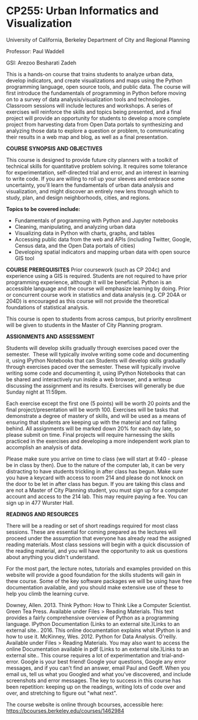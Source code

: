 # CP255: Urban Informatics and Visualization
 
University of California, Berkeley
Department of City and Regional Planning

Professor: Paul Waddell

GSI: Arezoo Besharati Zadeh

This is a hands-on course that trains students to analyze urban data, develop indicators, and create visualizations and maps using the Python programming language, open source tools, and public data.  The course will first introduce the fundamentals of programming in Python before moving on to a survey of data analysis/visualization tools and technologies.  Classroom sessions will include lectures and workshops.  A series of exercises will reinforce the skills and topics being presented, and a final project will provide an opportunity for students to develop a more complete project from harvesting data from Open Data portals to synthesizing and analyzing those data to explore a question or problem, to communicating their results in a web map and blog, as well as a final presentation.


**COURSE SYNOPSIS AND OBJECTIVES**

This course is designed to provide future city planners with a toolkit of technical skills for quantitative problem solving.  It requires some tolerance for experimentation, self-directed trial and error, and an interest in learning to write code.  If you are willing to roll up your sleeves and embrace some uncertainty, you'll learn the fundamentals of urban data analysis and visualization, and might discover an entirely new lens through which to study, plan, and design neighborhoods, cities, and regions.

**Topics to be covered include:**

- Fundamentals of programming with Python and Jupyter notebooks
- Cleaning, manipulating, and analyzing urban data
- Visualizing data in Python with charts, graphs, and tables
- Accessing public data from the web and APIs (including Twitter, Google, Census data, and the Open Data portals of cities)
- Developing spatial indicators and mapping urban data with open source GIS tool

**COURSE PREREQUISITES**
Prior coursework (such as CP 204c) and experience using a GIS is required. Students are not required to have prior programming experience, although it will be beneficial. Python is an accessible language and the course will emphasize learning by doing.  Prior or concurrent course work in statistics and data analysis (e.g. CP 204A or 204D) is encouraged as this course will not provide the theoretical foundations of statistical analysis.

This course is open to students from across campus, but priority enrollment will be given to students in the Master of City Planning program.

**ASSIGNMENTS AND ASSESSMENT**

Students will develop skills gradually through exercises paced over the semester.  These will typically involve writing some code and documenting it, using IPython Notebooks that can Students will develop skills gradually through exercises paced over the semester.  These will typically involve writing some code and documenting it, using IPython Notebooks that can be shared and interactively run inside a web browser, and a writeup discussing the assignment and its results. Exercises will generally be due Sunday night at 11:59pm.

Each exercise except the first one (5 points) will be worth 20 points and the final project/presentation will be worth 100.  Exercises will be tasks that demonstrate a degree of mastery of skills, and will be used as a means of ensuring that students are keeping up with the material and not falling behind. All assignments will be marked down 20% for each day late, so please submit on time. Final projects will require harnessing the skills practiced in the exercises and developing a more independent work plan to accomplish an analysis of data.

Please make sure you arrive on time to class (we will start at 9:40 - please be in class by then). Due to the nature of the computer lab, it can be very distracting to have students trickling in after class has begun. Make sure you have a keycard with access to room 214 and please do not knock on the door to be let in after class has begun. If you are taking this class and are not a Master of City Planning student, you must sign up for a computer account and access to the 214 lab. This may require paying a fee. You can sign up in 477 Wurster Hall. 

**READINGS AND RESOURCES**

There will be a reading or set of short readings required for most class sessions. These are essential for coming prepared as the lectures will proceed under the assumption that everyone has already read the assigned reading materials. Most class sessions will begin with a quick discussion of the reading material, and you will have the opportunity to ask us questions about anything you didn't understand.

For the most part, the lecture notes, tutorials and examples provided on this website will provide a good foundation for the skills students will gain in thew course.  Some of the key software packages we will be using have free documentation available, and you should make extensive use of these to help you climb the learning curve.


Downey, Allen.  2013. Think Python: How to Think Like a Computer Scientist.  Green Tea Press.  Available under Files > Reading Materials. This text provides a fairly comprehensive overview of Python as a programming language.
IPython Documentation (Links to an external site.)Links to an external site.. 2016. This online documentation explains what IPython is and how to use it.
McKinney, Wes. 2012. Python for Data Analysis.  O'reilly. Available under Files > Reading Materials. You may also want to access the online Documentation available in pdf (Links to an external site.)Links to an external site..
This course requires a lot of experimentation and trial-and-error. Google is your best friend! Google your questions, Google any error messages, and if you can't find an answer, email Paul and Geoff. When you email us, tell us what you Googled and what you've discovered, and include screenshots and error messages. The key to success in this course has been repetition: keeping up on the readings, writing lots of code over and over, and stretching to figure out "what next".

The course website is online through bcourses, accessible here: https://bcourses.berkeley.edu/courses/1462984